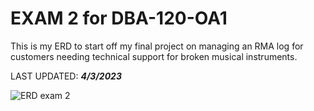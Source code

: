 # EXAM 2 for DBA-120-OA1

This is my ERD to start off my final project on managing an RMA log for customers needing technical support for broken musical instruments.

LAST UPDATED: ***4/3/2023***

![ERD exam 2](https://user-images.githubusercontent.com/64044958/229634548-c310de3c-b7b4-4e2c-aa02-f5a25203640e.png)
